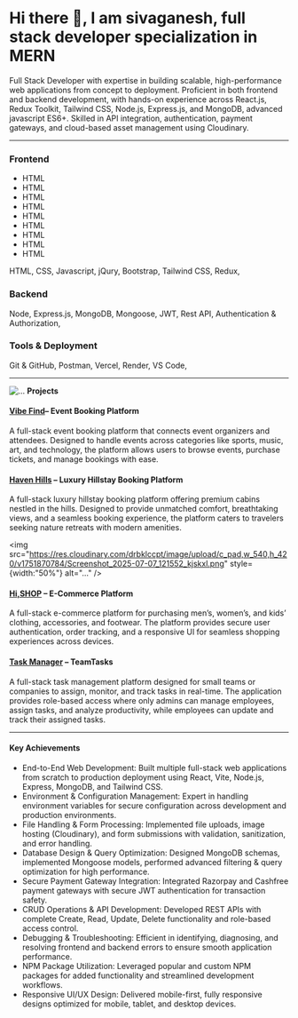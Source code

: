 <htmt>
  <head>
    <style>
      .class{
        background-color:"#000"
    </style>
  </head>
<body>
  <h1> Hi there 👋, I am sivaganesh, full stack developer specialization in MERN</h1>
               

<p>Full Stack Developer with expertise in building scalable, high-performance web applications from concept to deployment. Proficient in both frontend and backend development, with hands-on experience across React.js, Redux Toolkit, Tailwind CSS, Node.js, Express.js, and MongoDB, advanced javascript ES6+. Skilled in API integration, authentication, payment gateways, and cloud-based asset management using Cloudinary.</p>
<hr />

<h3><b>Frontend</b></h3>
<ul>
  <li>HTML</li>
  <li>HTML</li>
  <li>HTML</li>
  <li>HTML</li>
  <li>HTML</li>
  <li>HTML</li>
  <li>HTML</li>
  <li>HTML</li>
  <li>HTML</li>
</ul>
<span>HTML,</span>
<span>CSS,</span>
<span>Javascript,</span>
<span>jQury,</span>
<span>Bootstrap,</span>
<span>Tailwind CSS,</span>
<span>Redux,</span>

<h3><b>Backend</b></h3>
<span>Node,</span>
<span>Express.js,</span>
<span>MongoDB,</span>
<span>Mongoose,</span>
<span>JWT,</span>
<span>Rest API,</span>
<span>Authentication & Authorization,</span>

<h3><b>Tools & Deployment</b></h3>
<span>Git & GitHub,</span>
<span>Postman,</span>
<span>Vercel,</span>
<span>Render,</span>
<span>VS Code,</span>

<hr />
<img src="https://res.cloudinary.com/drbklccpt/image/upload/v1751870784/Screenshot_2025-07-07_121552_kjskxl.png" alt="..." />
<span><b>Projects</b></span>
<h4><a href="https://vibefind-together.netlify.app">Vibe Find</a>– Event Booking Platform</h4>
<p>A full-stack event booking platform that connects event organizers and attendees. Designed to handle events across categories like sports, music, art, and technology, the platform allows users to browse events, purchase tickets, and manage bookings with ease.
</p>

<h4><a href="https://haven-hills.netlify.app">Haven Hills</a> – Luxury Hillstay Booking Platform</h4>
<p>A full-stack luxury hillstay booking platform offering premium cabins nestled in the hills. Designed to provide unmatched comfort, breathtaking views, and a seamless booking experience, the platform caters to travelers seeking nature retreats with modern amenities.</p>

<img src="https://res.cloudinary.com/drbklccpt/image/upload/c_pad,w_540,h_420/v1751870784/Screenshot_2025-07-07_121552_kjskxl.png" style={width:"50%"} alt="..." />
<h4><a href="https://hi-shop-lake.vercel.app">Hi,SHOP</a> – E-Commerce Platform</h4>
<p>A full-stack e-commerce platform for purchasing men’s, women’s, and kids’ clothing, accessories, and footwear. The platform provides secure user authentication, order tracking, and a responsive UI for seamless shopping experiences across devices.</p>

<h4><a href="https://team-tasks-frontend.onrender.com">Task Manager</a> – TeamTasks</h4>
<p>A full-stack task management platform designed for small teams or companies to assign, monitor, and track tasks in real-time. The application provides role-based access where only admins can manage employees, assign tasks, and analyze productivity, while employees can update and track their assigned tasks.
</p>
<hr />
<h4>Key Achievements</h4>
<ul>
  <li>End-to-End Web Development: Built multiple full-stack web applications from scratch to production deployment using React, Vite, Node.js, Express, MongoDB, and Tailwind CSS.</li>
  <li>Environment & Configuration Management: Expert in handling environment variables for secure configuration across development and production environments.
</li>
  <li>File Handling & Form Processing: Implemented file uploads, image hosting (Cloudinary), and form submissions with validation, sanitization, and error handling.</li><li>Database Design & Query Optimization: Designed MongoDB schemas, implemented Mongoose models, performed advanced filtering & query optimization for high performance.</li>
  <li>Secure Payment Gateway Integration: Integrated Razorpay and Cashfree payment gateways with secure JWT authentication for transaction safety.
</li>
  <li>CRUD Operations & API Development: Developed REST APIs with complete Create, Read, Update, Delete functionality and role-based access control.</li>
  <li>Debugging & Troubleshooting: Efficient in identifying, diagnosing, and resolving frontend and backend errors to ensure smooth application performance.</li>
  <li>NPM Package Utilization: Leveraged popular and custom NPM packages for added functionality and streamlined development workflows.</li>
  <li>Responsive UI/UX Design: Delivered mobile-first, fully responsive designs optimized for mobile, tablet, and desktop devices.</li>
</ul>


<!--
**Ganesh-kaladi/Ganesh-kaladi** is a ✨ _special_ ✨ repository because its `README.md` (this file) appears on your GitHub profile.

Here are some ideas to get you started:

- 🔭 I’m currently working on ...
- 🌱 I’m currently learning ...
- 👯 I’m looking to collaborate on ...
- 🤔 I’m looking for help with ...
- 💬 Ask me about ...
- 📫 How to reach me: ...
- 😄 Pronouns: ...
- ⚡ Fun fact: ...
-->
</body>
</html>



